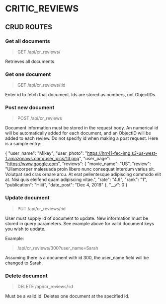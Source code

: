 # CRITIC_REVIEWS

## CRUD ROUTES

### Get all documents

>GET /api/cr_reviews/

Retrieves all documents.

### Get one document

>GET /api/cr_reviews/:id

Enter id to fetch that document.  Ids are stored as numbers, not ObjectIDs.

### Post new document

>POST /api/cr_reviews

Document information must be stored in the request body.  An numerical id will be automatically added for each document, and an ObjectID will be added to each review.  Do not specify id when making a post request. Here is a sample entry:

 {
        "user_name": "Mikey",
        "user_photo": "https://hrr41-fec-img.s3-us-west-1.amazonaws.com/user_pics/13.png",
        "user_page": "https://www.google.com",
        "reviews": {
            "movie_name": "US",
            "review": "Ullamcorper malesuada proin libero nunc consequat interdum varius sit. Volutpat sed cras ornare arcu. At erat pellentesque adipiscing commodo elit at. Nisi quis eleifend quam adipiscing vitae.",
            "rate": "4.6",
            "rank": "1",
            "publication": "Hiiit",
            "date_post": "Dec 4, 2018"
        },
        "__v": 0
    }


### Update document

>PUT /api/cr_reviews/:id

User must supply id of document to update.  New information must be stored in query parameters.  See example above for valid document keys you wish to update.

Example:
>/api/cr_reviews/300?user_name=Sarah

Assuming there is a document with id 300, the user_name field will be changed to Sarah.

### Delete document

>DELETE /api/cr_reviews/:id

Must be a valid id. Deletes one document at the specified id.
